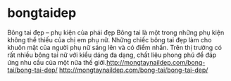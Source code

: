 # bongtaidep
Bông tai đẹp – phụ kiện của phái đẹp Bông tai là một trong những phụ kiện không thể thiếu của chị em phụ nữ. Những chiếc bông tai đẹp làm cho khuôn mặt của người phụ nữ sáng lên và có điểm nhấn. Trên thị trường có rất nhiều bông tai nữ với kiểu dáng đa dạng, chất liệu phong phú để đáp ứng nhu cầu của một nửa thế giới.http://mongtaynaildep.com/bong-tai/bong-tai-dep/
http://mongtaynaildep.com/bong-tai/bong-tai-dep/
